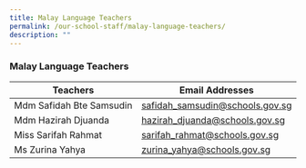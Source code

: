 ```yaml
---
title: Malay Language Teachers
permalink: /our-school-staff/malay-language-teachers/
description: ""
---
```

### Malay Language Teachers

| Teachers | Email Addresses |
|---|---|
| Mdm Safidah Bte Samsudin | safidah_samsudin@schools.gov.sg |
| Mdm Hazirah Djuanda | hazirah_djuanda@schools.gov.sg |
| Miss Sarifah Rahmat | sarifah_rahmat@schools.gov.sg |
| Ms Zurina Yahya | zurina_yahya@schools.gov.sg |